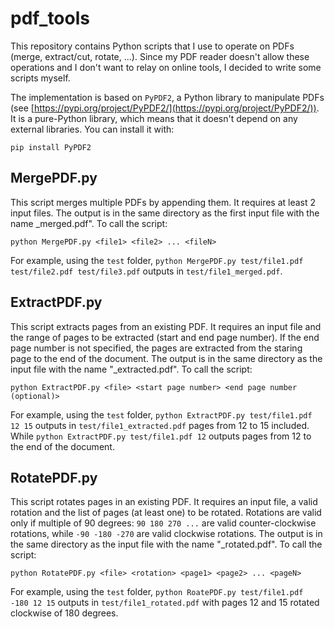 # pdf_tools
This repository contains Python scripts that I use to operate on PDFs (merge, extract/cut, rotate, ...).
Since my PDF reader doesn't allow these operations and I don't want to relay on online tools, I decided to write some scripts myself.

The implementation is based on `PyPDF2`, a Python library to manipulate PDFs (see [https://pypi.org/project/PyPDF2/](https://pypi.org/project/PyPDF2/)).
It is a pure-Python library, which means that it doesn't depend on any external libraries.
You can install it with:

    pip install PyPDF2

## MergePDF.py
This script merges multiple PDFs by appending them.
It requires at least 2 input files. The output is in the same directory as the first input file with the name <file1>_merged.pdf".
To call the script:

    python MergePDF.py <file1> <file2> ... <fileN>

For example, using the `test` folder, `python MergePDF.py test/file1.pdf test/file2.pdf test/file3.pdf` outputs in `test/file1_merged.pdf`.

## ExtractPDF.py
This script extracts pages from an existing PDF.
It requires an input file and the range of pages to be extracted (start and end page number). If the end page number is not specified, the pages are extracted from the staring page to the end of the document.
The output is in the same directory as the input file with the name "<file>_extracted.pdf".
To call the script:

    python ExtractPDF.py <file> <start page number> <end page number (optional)>

For example, using the `test` folder, `python ExtractPDF.py test/file1.pdf 12 15` outputs in `test/file1_extracted.pdf` pages from 12 to 15 included. While `python ExtractPDF.py test/file1.pdf 12` outputs pages from 12 to the end of the document.

## RotatePDF.py
This script rotates pages in an existing PDF.
It requires an input file, a valid rotation and the list of pages (at least one) to be rotated. Rotations are valid only if multiple of 90 degrees: `90 180 270 ...` are valid counter-clockwise rotations, while `-90 -180 -270` are valid clockwise rotations. The output is in the same directory as the input file with the name "<file>_rotated.pdf".
To call the script:

    python RotatePDF.py <file> <rotation> <page1> <page2> ... <pageN>

For example, using the `test` folder, `python RoatePDF.py test/file1.pdf -180 12 15` outputs in `test/file1_rotated.pdf` with pages 12 and 15 rotated clockwise of 180 degrees.
